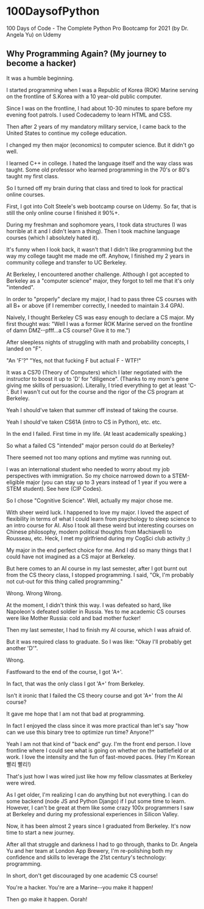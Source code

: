 # 100DaysofPython

100 Days of Code - The Complete Python Pro Bootcamp for 2021 (by Dr. Angela Yu) on Udemy

## Why Programming Again? (My journey to become a hacker)

It was a humble beginning.

I started programming when I was a Republic of Korea (ROK) Marine serving on the frontline of S.Korea with a 10 year-old public computer.

Since I was on the frontline, I had about 10-30 minutes to spare before my evening foot patrols. I used Codecademy to learn HTML and CSS. 

Then after 2 years of my mandatory military service, I came back to the United States to continue my college education.

I changed my then major (economics) to computer science. But it didn't go well.

I learned C++ in college. I hated the language itself and the way class was taught. Some old professor who learned programming in the 70's or 80's taught my first class.

So I turned off my brain during that class and tired to look for practical online courses. 

First, I got into Colt Steele's web bootcamp course on Udemy. So far, that is still the only online course I finished it 90%+. 

During my freshman and sophomore years, I took data structures (I was horrible at it and I didn't learn a thing). Then I took machine language courses (which I absolutely hated it). 

It's funny when I look back, it wasn't that I didn't like programming but the way my college taught me made me off. Anyhow, I finished my 2 years in community college and transfer to UC Berkeley. 

At Berkeley, I encountered another challenge. Although I got accepted to Berkeley as a "computer science" major, they forgot to tell me that it's only "intended". 

In order to "properly" declare my major, I had to pass three CS courses with all B+ or above (if I remember correctly, I needed to maintain 3.4 GPA). 

Naively, I thought Berkeley CS was easy enough to declare a CS major. My first thought was: "Well I was a former ROK Marine served on the frontline of damn DMZ--pfff...a CS course? Give it to me.") 

After sleepless nights of struggling with math and probability concepts, I landed on "F". 

"An 'F'?" "Yes, not that fucking F but actual F - WTF!" 

It was a CS70 (Theory of Computers) which I later negotiated with the instructor to boost it up to 'D' for "diligence". (Thanks to my mom's gene giving me skills of persuasion). Literally, I tried everything to get at least 'C-'. But I wasn't cut out for the course and the rigor of the CS program at Berkeley. 

Yeah I should've taken that summer off instead of taking the course. 

Yeah I should've taken CS61A (intro to CS in Python), etc. etc. 

In the end I failed. First time in my life. (At least academically speaking.) 

So what a failed CS "intended" major person could do at Berkeley? 

There seemed not too many options and mytime was running out. 

I was an international student who needed to worry about my job perspectives with immigration. So my choice narrowed down to a STEM-eligible major (you can stay up to 3 years instead of 1 year if you were a STEM student). See here (CIP Codes). 


So I chose "Cognitive Science". Well, actually my major chose me. 

With sheer weird luck. I happened to love my major. I loved the aspect of flexibility in terms of what I could learn from psychology to sleep science to an intro course for AI. Also I took all these weird but interesting courses on Chinese philosophy, modern political thoughts from Machiavelli to Rousseau, etc. Heck, I met my girlfriend during my CogSci club activity ;)

My major in the end perfect choice for me. And I did so many things that I could have not imagined as a CS major at Berkeley. 

But here comes to an AI course in my last semester, after I got burnt out from the CS theory class, I stopped programming. I said, "Ok, I'm probably not cut-out for this thing called programming." 

Wrong. Wrong Wrong. 

At the moment, I didn't think this way. I was defeated so hard, like Napoleon's defeated soldier in Russia. Yes to me academic CS courses were like Mother Russia: cold and bad mother fucker! 

Then my last semester, I had to finish my AI course, which I was afraid of. 

But it was required class to graduate. So I was like: "Okay I'll probably get another 'D'". 

Wrong. 

Fastfoward to the end of the course, I got 'A+'. 

In fact, that was the only class I got 'A+' from Berkeley. 

Isn't it ironic that I failed the CS theory course and got 'A+' from the AI course? 

It gave me hope that I am not that bad at programming. 

In fact I enjoyed the class since it was more practical than let's say "how can we use this binary tree to optimize run time? Anyone?" 

Yeah I am not that kind of "back end" guy. I'm the front end person. I love frontline where I could see what is going on whether on the battlefield or at work. I love the intensity and the fun of fast-moved paces. (Hey I'm Korean 빨리 빨리!) 

That's just how I was wired just like how my fellow classmates at Berkeley were wired. 

As I get older, I'm realizing I can do anything but not everything. I can do some backend (node JS and Python Django) if I put some time to learn. However, I can't be great at them like some crazy 100x programmers I saw at Berkeley and during my professional experiences in Silicon Valley. 

Now, it has been almost 2 years since I graduated from Berkeley. It's now time to start a new journey. 

After all that struggle and darkness I had to go through, thanks to Dr. Angela Yu and her team at London App Brewery, I'm re-polishing both my confidence and skills to leverage the 21st century's technology: programming.

In short, don't get discouraged by one academic CS course! 

You're a hacker. You're are a Marine--you make it happen! 

Then go make it happen. Oorah!
